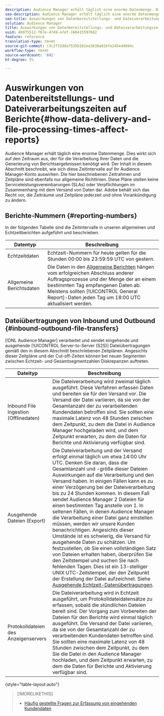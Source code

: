 ```yaml
---
description: Audience Manager erhält täglich eine enorme Datenmenge. Dies wirkt sich auf den Zeitraum aus, der für die Verarbeitung Ihrer Daten und die Generierung von Berichtsergebnissen benötigt wird. Der Inhalt in diesem Abschnitt beschreibt, wie sich diese Zeitintervalle auf Ihr Audience Manager-Konto auswirken. Die hier beschriebenen Zeitrahmen und Zeitpläne sind ebenfalls nur allgemeine Richtlinien. Diese Pläne stellen keine Serviceleistungsvereinbarungen (SLAs) oder Verpflichtungen im Zusammenhang mit dem Versand von Daten dar. Adobe behält sich das Recht vor, die Zeiträume und Zeitpläne jederzeit und ohne Vorankündigung zu ändern.
seo-description: Audience Manager erhält täglich eine enorme Datenmenge. Dies wirkt sich auf den Zeitraum aus, der für die Verarbeitung Ihrer Daten und die Generierung von Berichtsergebnissen benötigt wird. Der Inhalt in diesem Abschnitt beschreibt, wie sich diese Zeitintervalle auf Ihr Audience Manager-Konto auswirken. Die hier beschriebenen Zeitrahmen und Zeitpläne sind ebenfalls nur allgemeine Richtlinien. Diese Pläne stellen keine Serviceleistungsvereinbarungen (SLAs) oder Verpflichtungen im Zusammenhang mit dem Versand von Daten dar. Adobe behält sich das Recht vor, die Zeiträume und Zeitpläne jederzeit und ohne Vorankündigung zu ändern.
seo-title: Auswirkungen von Datenbereitstellungs- und Dateiverarbeitungszeiten auf Berichte
solution: Audience Manager
title: Auswirkungen von Datenbereitstellungs- und Dateiverarbeitungszeiten auf Berichte
uuid: 4b975512-f67e-4749-a7ef-168415597682
feature: reference
translation-type: tm+mt
source-git-commit: c3c2f32dda7535b182ea3638a016fe245ed4894c
workflow-type: tm+mt
source-wordcount: '692'
ht-degree: 5%

---
```



# Auswirkungen von Datenbereitstellungs- und Dateiverarbeitungszeiten auf Berichte{#how-data-delivery-and-file-processing-times-affect-reports}

Audience Manager erhält täglich eine enorme Datenmenge. Dies wirkt sich auf den Zeitraum aus, der für die Verarbeitung Ihrer Daten und die Generierung von Berichtsergebnissen benötigt wird. Der Inhalt in diesem Abschnitt beschreibt, wie sich diese Zeitintervalle auf Ihr Audience Manager-Konto auswirken. Die hier beschriebenen Zeitrahmen und Zeitpläne sind ebenfalls nur allgemeine Richtlinien. Diese Pläne stellen keine Serviceleistungsvereinbarungen (SLAs) oder Verpflichtungen im Zusammenhang mit dem Versand von Daten dar. Adobe behält sich das Recht vor, die Zeiträume und Zeitpläne jederzeit und ohne Vorankündigung zu ändern.

## Berichte-Nummern {#reporting-numbers}

<!-- 

c_reporting_file_transfer_timeframe.xml

 -->

In der folgenden Tabelle sind die Zeitintervalle in unseren allgemeinen und Echtzeitberichten aufgeführt und beschrieben.


| Datentyp | Beschreibung |
|---|---|
| Echtzeitdaten | Echtzeit-Nummern für heute gelten für die Stunden 00:00 bis 23:59:59 UTC von gestern. |
| Allgemeine Berichtsdaten | Die Daten in den [Allgemeine Berichten](../reporting/general-reports.md#general-reports-overview) hängen vom erfolgreichen Abschluss anderer Auftragsprozesse und der Menge der an einem bestimmten Tag empfangenen Daten ab. Meistens sollten [!UICONTROL General Report]-Daten jeden Tag um 18:00 UTC aktualisiert werden. |

## Dateiübertragungen von Inbound und Outbound {#inbound-outbound-file-transfers}

[!DNL Audience Manager] verarbeitet und sendet eingehende und ausgehende  [!UICONTROL Server-to-Server (S2S)] Dateiübertragungen gemäß den in diesem Abschnitt beschriebenen Zeitplänen. Angesichts dieser Zeitpläne und der Cut-off-Zeiten können bei neuen Segmenten zwischen Echtzeit- und Gesamtsegmentzahlen Diskrepanzen auftreten.

| Dateityp | Beschreibung |
|---|---|
| Inbound File Ingestion (Offlinedaten) | Die Dateiverarbeitung wird zweimal täglich ausgeführt. Diese Verfahren erfassen Daten und bereiten sie für den Versand vor. Die Versand der Datei variieren, da sie von der Gesamtanzahl der zu verarbeitenden Kundendaten betroffen sind. Sie sollten eine maximale Latenz von 48 Stunden zwischen dem Zeitpunkt, zu dem die Datei in Audience Manager hochgeladen wird, und dem Zeitpunkt erwarten, zu dem die Daten für Berichte und Aktivierung verfügbar sind. |
| Ausgehende Dateien (Export) | Die Dateiverarbeitung und der Versand erfolgt einmal täglich um etwa 14:00 Uhr UTC. Denken Sie daran, dass die Gesamtanzahl und -größe dieser Dateien Auswirkungen auf die Verarbeitung und den Versand haben. In einigen Fällen kann es zu einer Verzögerung bei der Dateiverarbeitung bis zu 24 Stunden kommen. In diesem Fall sendet Audience Manager 2 Dateien für einen bestimmten Tag anstelle von 1. In seltenen Fällen, in denen Audience Manager die Verarbeitung einer Datei ganz einstellen müssen, werden wir unsere Kunden benachrichtigen. Angesichts dieser Umstände ist es schwierig, die Versand für ausgehende Daten zu schätzen. Um festzustellen, ob Sie einen vollständigen Satz von Dateien erhalten haben, überprüfen Sie den Zeitstempel und suchen Sie nach fehlenden Tagen. Dies ist ein 13-stelliger UNIX UTC-Zeitstempel, der den Zeitpunkt der Erstellung der Datei aufzeichnet. Siehe [Ausgehende Echtzeit-Datenübertragungen](../integration/receiving-audience-data/real-time-outbound-transfers/real-time-outbound-transfers.md). |
| Protokolldateien des Anzeigenservers | Die Dateiverarbeitung wird in Echtzeit ausgeführt, um Protokolldateidatensätze zu erfassen, sobald die stündlichen Dateien bereit sind. Der Vorgang zum Vorbereiten der Dateien für den Berichte wird einmal täglich ausgeführt. Die Versand der Datei variieren, da sie von der Gesamtanzahl der zu verarbeitenden Kundendaten betroffen sind. Sie sollten eine maximale Latenz von 48 Stunden zwischen dem Zeitpunkt, zu dem Sie die Datei in den Audience Manager hochladen, und dem Zeitpunkt erwarten, zu dem die Daten für Berichte und Aktivierung verfügbar sind. |

{style=&quot;table-layout:auto&quot;}

>[!MORELIKETHIS]
>
>* [Häufig gestellte Fragen zur Erfassung von eingehenden Kundendaten](../faq/faq-inbound-data-ingestion.md)

